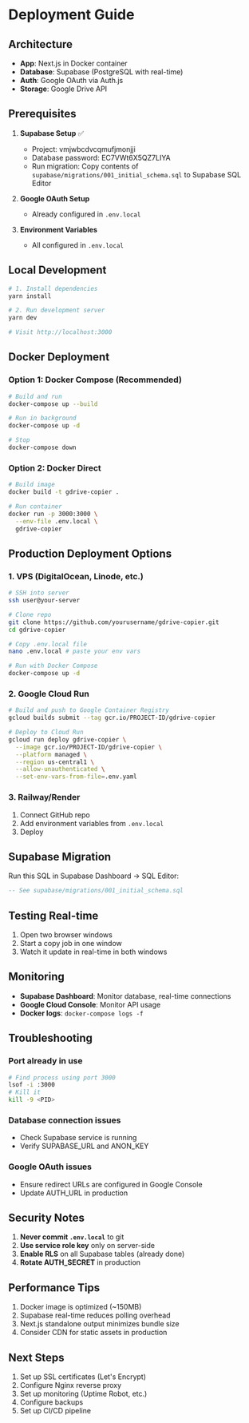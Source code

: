 # Deployment Guide

## Architecture
- **App**: Next.js in Docker container
- **Database**: Supabase (PostgreSQL with real-time)
- **Auth**: Google OAuth via Auth.js
- **Storage**: Google Drive API

## Prerequisites

1. **Supabase Setup** ✅
   - Project: vmjwbcdvcqmufjmonjji
   - Database password: EC7VWt6X5QZ7LIYA
   - Run migration: Copy contents of `supabase/migrations/001_initial_schema.sql` to Supabase SQL Editor

2. **Google OAuth Setup**
   - Already configured in `.env.local`

3. **Environment Variables**
   - All configured in `.env.local`

## Local Development

```bash
# 1. Install dependencies
yarn install

# 2. Run development server
yarn dev

# Visit http://localhost:3000
```

## Docker Deployment

### Option 1: Docker Compose (Recommended)

```bash
# Build and run
docker-compose up --build

# Run in background
docker-compose up -d

# Stop
docker-compose down
```

### Option 2: Docker Direct

```bash
# Build image
docker build -t gdrive-copier .

# Run container
docker run -p 3000:3000 \
  --env-file .env.local \
  gdrive-copier
```

## Production Deployment Options

### 1. VPS (DigitalOcean, Linode, etc.)

```bash
# SSH into server
ssh user@your-server

# Clone repo
git clone https://github.com/yourusername/gdrive-copier.git
cd gdrive-copier

# Copy .env.local file
nano .env.local # paste your env vars

# Run with Docker Compose
docker-compose up -d
```

### 2. Google Cloud Run

```bash
# Build and push to Google Container Registry
gcloud builds submit --tag gcr.io/PROJECT-ID/gdrive-copier

# Deploy to Cloud Run
gcloud run deploy gdrive-copier \
  --image gcr.io/PROJECT-ID/gdrive-copier \
  --platform managed \
  --region us-central1 \
  --allow-unauthenticated \
  --set-env-vars-from-file=.env.yaml
```

### 3. Railway/Render

1. Connect GitHub repo
2. Add environment variables from `.env.local`
3. Deploy

## Supabase Migration

Run this SQL in Supabase Dashboard → SQL Editor:

```sql
-- See supabase/migrations/001_initial_schema.sql
```

## Testing Real-time

1. Open two browser windows
2. Start a copy job in one window
3. Watch it update in real-time in both windows

## Monitoring

- **Supabase Dashboard**: Monitor database, real-time connections
- **Google Cloud Console**: Monitor API usage
- **Docker logs**: `docker-compose logs -f`

## Troubleshooting

### Port already in use
```bash
# Find process using port 3000
lsof -i :3000
# Kill it
kill -9 <PID>
```

### Database connection issues
- Check Supabase service is running
- Verify SUPABASE_URL and ANON_KEY

### Google OAuth issues
- Ensure redirect URLs are configured in Google Console
- Update AUTH_URL in production

## Security Notes

1. **Never commit `.env.local`** to git
2. **Use service role key** only on server-side
3. **Enable RLS** on all Supabase tables (already done)
4. **Rotate AUTH_SECRET** in production

## Performance Tips

1. Docker image is optimized (~150MB)
2. Supabase real-time reduces polling overhead
3. Next.js standalone output minimizes bundle size
4. Consider CDN for static assets in production

## Next Steps

1. Set up SSL certificates (Let's Encrypt)
2. Configure Nginx reverse proxy
3. Set up monitoring (Uptime Robot, etc.)
4. Configure backups
5. Set up CI/CD pipeline